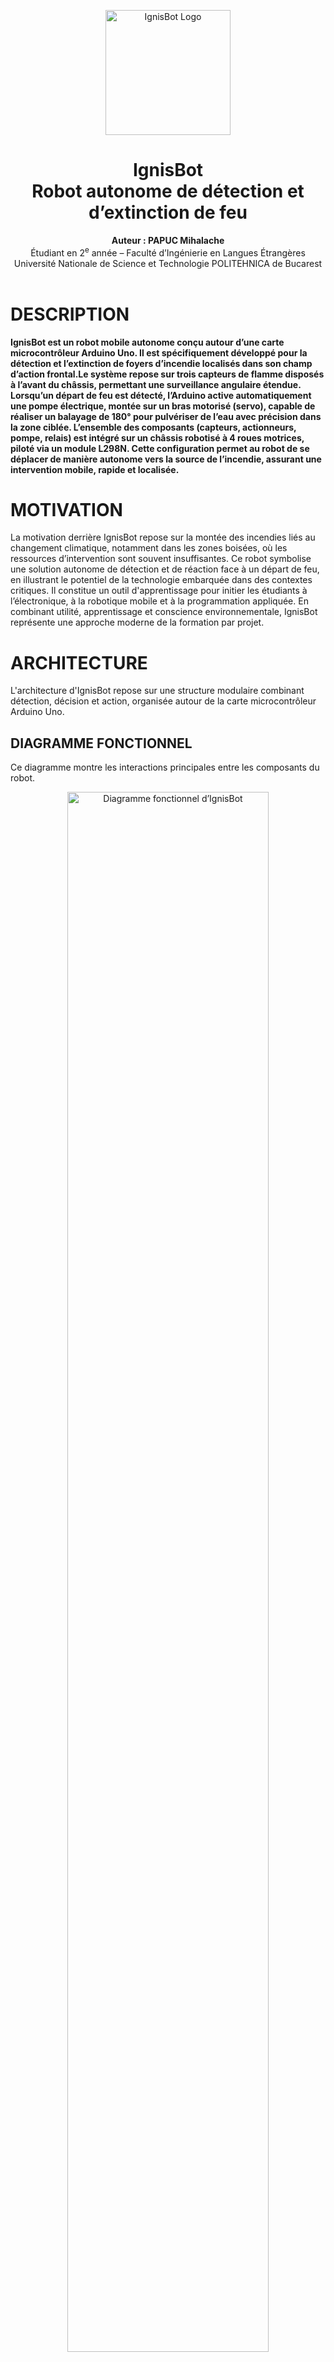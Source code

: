 <p align="center">
  <img src="images/IgnisBOT_logo.png" alt="IgnisBot Logo" width="200">
</p>

<h1 align="center"> IgnisBot <br>
  Robot autonome de détection et d’extinction de feu</h1>

<p align="center">
  <b>Auteur : PAPUC Mihalache</b><br>
  Étudiant en 2<sup>e</sup> année – Faculté d’Ingénierie en Langues Étrangères<br>
  Université Nationale de Science et Technologie POLITEHNICA de Bucarest<br><br>
</p>

<h1>
  DESCRIPTION
</h1>

<p>
  <b>IgnisBot est un robot mobile autonome conçu autour d’une carte microcontrôleur Arduino Uno. Il est spécifiquement développé pour la détection et l’extinction de foyers d’incendie localisés dans son champ d’action frontal.Le système repose sur trois capteurs de flamme disposés à l’avant du châssis, permettant une surveillance angulaire étendue. Lorsqu’un départ de feu est détecté, l’Arduino active automatiquement une pompe électrique, montée sur un bras motorisé (servo), capable de réaliser un balayage de 180° pour pulvériser de l’eau avec précision dans la zone ciblée. L’ensemble des composants (capteurs, actionneurs, pompe, relais) est intégré sur un châssis robotisé à 4 roues motrices, piloté via un module L298N. Cette configuration permet au robot de se déplacer de manière autonome vers la source de l’incendie, assurant une intervention mobile, rapide et localisée.</b>
</p>

<h1>
  MOTIVATION
</h1>

<p>
  La motivation derrière IgnisBot repose sur la montée des incendies liés au changement climatique, notamment dans les zones boisées, où les ressources d’intervention sont souvent insuffisantes. Ce robot symbolise une solution autonome de détection et de réaction face à un départ de feu, en illustrant le potentiel de la technologie embarquée dans des contextes critiques. Il constitue un outil d'apprentissage pour initier les étudiants à l’électronique, à la robotique mobile et à la programmation appliquée. En combinant utilité, apprentissage et conscience environnementale, IgnisBot représente une approche moderne de la formation par projet.
</p>

<h1>ARCHITECTURE</h1>
<p>L'architecture d'IgnisBot repose sur une structure modulaire combinant détection, décision et action, organisée autour de la carte microcontrôleur Arduino Uno.</p>

<h2>DIAGRAMME FONCTIONNEL</h2>
<p>Ce diagramme montre les interactions principales entre les composants du robot.</p>

<p align="center">
  <img src="images/block_diagram_ignisbot.png" alt="Diagramme fonctionnel d’IgnisBot" width="80%">
</p>
 <p>
   Le diagramme fonctionnel présente de façon simplifiée l’architecture logique du système. Il permet de visualiser les fonctions principales du robot ainsi que les échanges d’informations entre les différents modules. Ce schéma joue un rôle clé pour comprendre comment chaque composant contribue à la mission du robot et comment l’ensemble coopère pour assurer un fonctionnement autonome et coordonné.
 </p>

<h2>SCHÉMA ÉLECTRONIQUE</h2>
<p>Le schéma suivant illustre les connexions électriques du projet</p>

<p align="center">
  <img src="images/schematic_ignisbot.png" alt="Schéma électronique IgnisBot" width="80%">
</p>

<p>Le schéma électrique illustre le câblage réel de tous les composants du robot, en montrant les connexions entre la carte Arduino Uno, les capteurs de flamme, le servomoteur, les moteurs, le module L298N, la pompe, le relais et les sources d’alimentation. Il permet de visualiser précisément la circulation des signaux et de l’énergie dans le système. Ce schéma est essentiel pour assembler le robot correctement, et il constitue une base précieuse pour le prototypage, la maintenance ou la reproduction du projet.</p>


<h1>COMPOSANTES ÉLECTRONIQUES</h1>

<table border="1" cellpadding="8" cellspacing="0">
  <thead>
    <tr>
      <th>Produit</th>
      <th>Quantité</th>
      <th>Prix unitaire (lei)</th>
      <th>Prix total (lei)</th>
      <th>Utilisation</th>
    </tr>
  </thead>
  <tbody>
    <tr>
      <td>Module pilote de moteur double L298N (rouge)</td>
      <td>1</td>
      <td>10,99</td>
      <td>10,99</td>
      <td>Contrôle de deux moteurs DC via Arduino Uno</td>
    </tr>
    <tr>
      <td>Breadboard (400 points)</td>
      <td>1</td>
      <td>4,56</td>
      <td>4,56</td>
      <td>Prototypage rapide des circuits sans soudure</td>
    </tr>
    <tr>
      <td>Kit de fils pour breadboard</td>
      <td>1</td>
      <td>7,99</td>
      <td>7,99</td>
      <td>Connexions entre composants sur la breadboard</td>
    </tr>
    <tr>
      <td>Fils dupont femelle-mâle (40 pièces, 20 cm)</td>
      <td>1</td>
      <td>7,99</td>
      <td>7,99</td>
      <td>Connexions entre capteurs, modules et microcontrôleur</td>
    </tr>
    <tr>
      <td>Support pour 2 piles 18650</td>
      <td>1</td>
      <td>3,99</td>
      <td>3,99</td>
      <td>Alimentation portable du robot</td>
    </tr>
    <tr>
      <td>Support individuel pour batterie 18650</td>
      <td>1</td>
      <td>1,73</td>
      <td>1,73</td>
      <td>Fixation d’une seule cellule 18650 pour extension</td>
    </tr>
    <tr>
      <td>Servomoteur MG90S</td>
      <td>1</td>
      <td>19,33</td>
      <td>19,33</td>
      <td>Orientation de la buse/pulvérisateur pour extinction</td>
    </tr>
    <tr>
      <td>Moteur avec réducteur et roue</td>
      <td>4</td>
      <td>14,99</td>
      <td>59,96</td>
      <td>Déplacement du robot</td>
    </tr>
    <tr>
      <td>Interrupteur marche/arrêt avec LED</td>
      <td>1</td>
      <td>1,99</td>
      <td>1,99</td>
      <td>Allumage/arrêt général du robot avec indicateur</td>
    </tr>
    <tr>
      <td>Câble USB AM-BM 50 cm pour Arduino MEGA/UNO</td>
      <td>1</td>
      <td>4,38</td>
      <td>4,38</td>
      <td>Programmation et alimentation via PC</td>
    </tr>
    <tr>
      <td>Capteur de flamme (analogique/numérique, 4 broches)</td>
      <td>3</td>
      <td>5,00</td>
      <td>15,00</td>
      <td>Détection des flammes dans l’environnement</td>
    </tr>
    <tr>
      <td>Tuyau pour pompe à eau 6x8 mm (2 mètres)</td>
      <td>2</td>
      <td>5,26</td>
      <td>10,52</td>
      <td>Acheminement de l’eau vers la sortie du système</td>
    </tr>
    <tr>
      <td>Pompe à eau/air R385 (6–12V, à diaphragme)</td>
      <td>1</td>
      <td>23,47</td>
      <td>23,47</td>
      <td>Extinction de feu via jet d’eau ou air</td>
    </tr>
    <tr>
      <td>Fils dupont femelle-femelle 20 cm</td>
      <td>1</td>
      <td>7,41</td>
      <td>7,41</td>
      <td>Connexion entre modules femelle (ex. capteur-capteur)</td>
    </tr>
    <tr>
      <td>Fils dupont mâle-mâle 30 cm</td>
      <td>2</td>
      <td>6,67</td>
      <td>13,34</td>
      <td>Connexions longues pour signaux ou alimentation</td>
    </tr>
    <tr>
      <td>Batteries 18650 (individuelles)</td>
      <td>3</td>
      <td>18,00</td>
      <td>54,00</td>
      <td>Source principale d’énergie (batteries rechargeables)</td>
    </tr>
    <tr>
      <td>Module relai 5V, commande High Level</td>
      <td>1</td>
      <td>5,50</td>
      <td>5,50</td>
      <td>Activation de la pompe ou autres charges via Arduino</td>
    </tr>
    <tr>
      <td>Supports métalliques en L</td>
      <td>2</td>
      <td>2,40</td>
      <td>4,80</td>
      <td>Fixation de la pompe et du réservoir d’eau</td>
    </tr>
  </tbody>
  <tfoot>
    <tr>
      <th colspan="3" style="text-align:right">Total général :</th>
      <th><strong>279,80 lei</strong></th>
      <th></th>
    </tr>
  </tfoot>
</table>

<h2>LIBRAIRIES UTILISÉES</h2>

<p><strong>Aucune bibliothèque externe n’a été utilisée dans ce projet.</strong></p>

<pre><code>// Exemple : aucun #include de type &lt;Servo.h&gt; ou &lt;NewPing.h&gt;
// Le servomoteur est contrôlé manuellement :
void servoPulse (int pin, int angle) {
  int pwm = (angle * 11) + 500; // Conversion de l’angle en microsecondes
  digitalWrite(pin, HIGH);
  delayMicroseconds(pwm);
  digitalWrite(pin, LOW);
  delay(50); // Cycle de rafraîchissement du servo
}
</code></pre>

<p>
Toutes les fonctionnalités du robot, telles que :
<ul>
  <li>la lecture des capteurs infrarouges (via <code>analogRead</code>),</li>
  <li>le déplacement via pont en H L298N (avec <code>digitalWrite</code>, <code>analogWrite</code>),</li>
  <li>le déclenchement de la pompe (via <code>digitalWrite</code>),</li>
  <li>et le balayage du servomoteur,</li>
</ul>
ont été <strong>implémentées sans utiliser de librairie Arduino externe</strong>.
</p>

<blockquote>
  Ce choix montre une compréhension approfondie du fonctionnement des composants électroniques,
  sans dépendre de bibliothèques préconstruites.
</blockquote>


<h1>JOURNAL DE BORD</h1>

<table border="1" cellpadding="8" cellspacing="0">
  <thead>
    <tr>
      <th>Semaine</th>
      <th>Période</th>
      <th>Activités réalisées</th>
    </tr>
  </thead>
  <tbody>
    <tr>
      <td>Semaine 1</td>
      <td>29 avril – 5 mai</td>
      <td>
        <ul>
          <li>Commande des premiers composants</li>
          <li>Étude des composants électroniques choisis</li>
          <li>Analyse des connexions entre capteurs, moteurs, servomoteurs et alimentation</li>
        </ul>
      </td>
    </tr>
    <tr>
      <td>Semaine 2</td>
      <td>6 – 12 mai</td>
      <td>
        <ul>
          <li>Montage matériel (hardware) de la première partie :</li>
          <ul>
            <li>Connexion des capteurs de flammes</li>
            <li>Installation des moteurs DC avec L298N</li>
            <li>Branchement et test du servomoteur MG90S</li>
          </ul>
          <li>Commande des composants restants pour la pompe à eau</li>
          <li>Début du codage pour les capteurs, moteurs et servo</li>
        </ul>
      </td>
    </tr>
    <tr>
      <td>Semaine 3</td>
      <td>13 – 19 mai</td>
      <td>
        <ul>
          <li>Assemblage final de la structure matérielle (hardware)</li>
          <li>Liaison complète de tous les composants (capteurs, relais, pompe, alimentation)</li>
          <li>Tests et mise en service de la pompe à eau</li>
          <li>Remodelage du châssis pour meilleure stabilité</li>
          <li>Finalisation de la partie logicielle (programme complet de détection et extinction)</li>
        </ul>
      </td>
    </tr>
    <tr>
      <td>Semaine 4</td>
      <td>20 – 26 mai</td>
      <td>
        <ul>
          <li>Touches finales du robot</li>
          <li>Fixation et organisation des câbles pour une reconnaissance facile et un aspect soigné</li>
          <li>Création des schémas techniques (électronique et fonctionnel)</li>
          <li>Rédaction et mise en page finale du projet</li>
        </ul>
      </td>
    </tr>
  </tbody>
</table>

<h2>SUIVI DU TEMPS DE TRAVAIL</h2>

<p>Ce tableau présente la répartition des heures de travail estimées pour la réalisation complète du projet <strong>IgnisBot</strong>.</p>

<table border="1" cellpadding="8" cellspacing="0">
  <thead>
    <tr>
      <th>Tâches réalisées</th>
      <th>Durée en heures</th>
    </tr>
  </thead>
  <tbody>
    <tr>
      <td>Recherche d’idées de conception sur Internet, analyse de projets similaires de robots pompiers</td>
      <td>3 h</td>
    </tr>
    <tr>
      <td>Étude de la détection de flamme et documentation sur les capteurs KY-026, les servomoteurs (pompe) et la carte Arduino</td>
      <td>3 h</td>
    </tr>
    <tr>
      <td>Commandes des composants et planification de l’architecture technique</td>
      <td>2 h</td>
    </tr>
    <tr>
      <td>Montage initial du châssis, installation des moteurs, supports, roues, connexion au L298N et test de direction</td>
      <td>4 h</td>
    </tr>
    <tr>
      <td>Installation et test des capteurs de flamme avec Arduino UNO</td>
      <td>3 h</td>
    </tr>
    <tr>
      <td>Programmation du système de balayage automatique avec servomoteur</td>
      <td>5 h</td>
    </tr>
    <tr>
      <td>Test de la pompe à eau, relais 5V, et pulvérisation directionnelle</td>
      <td>4 h</td>
    </tr>
    <tr>
      <td>Optimisation de la logique de détection + extinction ciblée</td>
      <td>4 h</td>
    </tr>
    <tr>
      <td>Fixation des câbles, ajout de supports métalliques, vérification esthétique</td>
      <td>3 h</td>
    </tr>
    <tr>
      <td>Création du schéma électronique et du diagramme fonctionnel</td>
      <td>3,5 h</td>
    </tr>
    <tr>
      <td>Documentation complète sur GitHub + rédaction du journal de bord</td>
      <td>3 h</td>
    </tr>
    <tr>
      <td>Photos finales, ajustements de la page et démo du projet</td>
      <td>3 h</td>
    </tr>
  </tbody>
  <tfoot>
    <tr>
      <th>Total d’heures travaillées :</th>
      <th><strong>45,5 heures</strong></th>
    </tr>
  </tfoot>
</table>


<h2>APERÇU DU CODE</h2>

<h3>Initialisation des broches</h3>

<ul>
  <li><strong>Capteurs de flamme :</strong>
    <ul>
      <li><code>ir_L</code>, <code>ir_F</code>, <code>ir_R</code> : capteurs infrarouges pour la gauche, l'avant et la droite.</li>
    </ul>
  </li>
  <li><strong>Contrôle des moteurs :</strong>
    <ul>
      <li><code>in1</code>, <code>in2</code>, <code>in3</code>, <code>in4</code> : broches de direction des moteurs gauche et droit.</li>
      <li><code>enA</code>, <code>enB</code> : PWM pour contrôler la vitesse des moteurs.</li>
    </ul>
  </li>
  <li><strong>Pompe :</strong>
    <ul>
      <li><code>pump</code> : broche pour activer la pompe à eau via relais 5V.</li>
    </ul>
  </li>
  <li><strong>Servomoteur :</strong>
    <ul>
      <li><code>servo</code> : contrôle du balayage gauche-droite (90° ↔ 180°).</li>
    </ul>
  </li>
</ul>

<hr>

<h3>Contrôle des moteurs</h3>

<ul>
  <li>Le robot utilise deux moteurs DC pour avancer, reculer, tourner à gauche et à droite.</li>
  <li>La vitesse est définie par PWM (de 0 à 255). Dans ce projet, une valeur fixe <code>Speed = 160</code> est utilisée.</li>
  <li>Les fonctions <code>forword()</code>, <code>backword()</code>, <code>turnLeft()</code>, <code>turnRight()</code> assurent le mouvement.</li>
</ul>

<hr>

<h3>Mode automatique</h3>

<p>En <strong>mode automatique</strong>, le robot détecte les flammes à l’aide des capteurs infrarouges :</p>

<ul>
  <li>Si un feu est détecté à droite (<code>ir_R</code>), la pompe s’active et le servomoteur balaie de 90° à 40°.</li>
  <li>Si la flamme est devant (<code>ir_F</code>), le robot stoppe et balaie toute la zone avec la pompe.</li>
  <li>Si elle est à gauche (<code>ir_L</code>), la pompe s’active avec balayage inversé.</li>
  <li>En absence de feu, il avance ou change de direction selon la position.</li>
</ul>

<hr>

<h3>Lecture des capteurs</h3>

<ul>
  <li>Les capteurs sont lus avec <code>analogRead()</code> : si la valeur est &lt; 250, on considère qu’une flamme est détectée.</li>
  <li>Les résultats sont affichés sur le moniteur série pour le débogage.</li>
</ul>


<h1>GALERIE PHOTO</h1>
<div style="display: flex; flex-wrap: wrap; justify-content: center; gap: 10px;">
  <img src="images/p1.jpeg" style="width: 20%; min-width: 100px;">
  <img src="images/p2.jpeg" style="width: 20%; min-width: 100px;">
  <img src="images/p3.jpeg" style="width: 20%; min-width: 100px;">
  <img src="images/p4.jpeg" style="width: 20%; min-width: 100px;">
  <img src="images/p5.jpeg" style="width: 20%; min-width: 100px;">
  <img src="images/p6.jpeg" style="width: 20%; min-width: 100px;">
  <img src="images/p7.jpeg" style="width: 20%; min-width: 100px;">
  <img src="images/p8.jpeg" style="width: 20%; min-width: 100px;">
  <img src="images/p9.jpeg" style="width: 20%; min-width: 100px;">
  <img src="images/p10.jpeg" style="width: 20%; min-width: 100px;">
</div>

<h3>VIDÉO DE DÉMONSTRATION</h3>

[![Cliquez pour voir la vidéo](images/IgnisBOT_logo.png)](https://github.com/UPB-FILS-AM-FR/project-Papuc-Mihalache/raw/main/images/IgnisBot_petitTesT.mp4)

[Télécharger la vidéo de démonstration (.mp4)](https://github.com/UPB-FILS-AM-FR/project-Papuc-Mihalache/raw/main/images/IgnisBot_petitTesT.mp4)


<h3>AMÉLIORATIONS FUTURES</h3>
<ul>
  <li>Ajout d’un module Bluetooth ou Wi-Fi pour contrôle manuel ou télémétrie</li>
  <li>Remplacement des capteurs IR par des capteurs de flamme plus précis (IR thermopile)</li>
  <li>Utilisation d’un écran LCD pour afficher les états et les alertes</li>
  <li>Passage à un microcontrôleur ESP32 pour plus de puissance et connectivité</li>
  <li>Ajout d’un capteur de température pour croiser les données de flamme</li>
</ul>



<h2>LIENS DE RÉFÉRENCE</h2>

<h3>Vidéos de démonstration de robots similaires</h3>
<ul>
  <li><a href="https://www.youtube.com/watch?v=_QzmknHTXfM" target="_blank">Détection automatique de feu et extinction – Projet robot</a></li>
  <li><a href="https://www.youtube.com/watch?v=jsvAL9ogFBw" target="_blank">Robot Firefighter – démonstration</a></li>
  <li><a href="https://www.youtube.com/watch?v=6rAVhszhOGw" target="_blank">Robot Fire Extinguisher – prototype avec pompe</a></li>
  <li><a href="https://www.youtube.com/watch?v=-9NscCoi6cY" target="_blank">Mini robot pompier contrôlé par capteurs</a></li>
</ul>

<h3>Tutoriels vidéo pour composants électroniques</h3>
<ul>
  <li><a href="https://www.youtube.com/watch?v=_I-7XYaAtAo" target="_blank">Comprendre les relais 5V – Tutoriel complet</a></li>
  <li><a href="https://www.youtube.com/watch?v=OZkZIP3KlHQ" target="_blank">Introduction au module L298N – Contrôle de moteurs DC</a></li>
</ul>

<h3>Fiches techniques officielles (Datasheets)</h3>
<ul>
  <li><a href="https://docs.arduino.cc/resources/datasheets/A000066-datasheet.pdf" target="_blank">Arduino UNO – Fiche technique officielle</a></li>
  <li><a href="https://mm.digikey.com/Volume0/opasdata/d220001/medias/docus/38/50200_Web.pdf" target="_blank">Pompe R385 – Spécifications techniques</a></li>
  <li><a href="https://www.electronicoscaldas.com/datasheet/MG90S_Tower-Pro.pdf" target="_blank">Servomoteur MG90S – Fiche technique</a></li>
  <li><a href="https://moviltronics.com/wp-content/uploads/2019/10/KY-026.pdf" target="_blank">Capteur de flamme KY-026 – Datasheet PDF</a></li>
  <li><a href="https://components101.com/sites/default/files/component_datasheet/5V%20Relay%20Datasheet.pdf" target="_blank">Relais 5V – Fiche technique détaillée</a></li>
  <li><a href="https://www.handsontec.com/dataspecs/L298N%20Motor%20Driver.pdf" target="_blank">L298N Motor Driver – Documentation PDF</a></li>
</ul>



